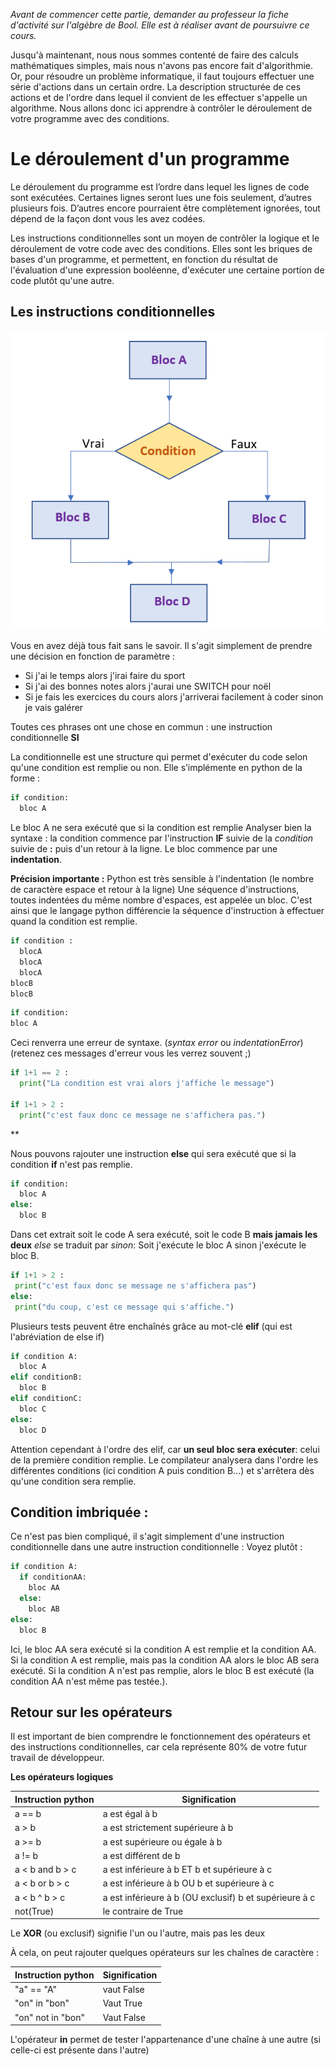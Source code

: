*Avant de commencer cette partie, demander au professeur la fiche d'activité sur l'algèbre de Bool. Elle est à réaliser avant de poursuivre ce cours.*


Jusqu'à maintenant, nous nous sommes contenté de faire des calculs mathématiques simples, mais nous n'avons pas encore fait d'algorithmie.
Or, pour résoudre un problème informatique, il faut toujours effectuer une série d'actions dans un certain ordre. La description structurée de ces actions et de l'ordre dans lequel il convient de les effectuer s'appelle un algorithme.
Nous allons donc ici apprendre à contrôler le déroulement de votre programme avec des conditions.

# Le déroulement d'un programme

Le déroulement du programme est l’ordre dans lequel les lignes de code sont exécutées. Certaines lignes seront lues une fois seulement, d’autres plusieurs fois. D’autres encore pourraient être complètement ignorées, tout dépend de la façon dont vous les avez codées.

Les instructions conditionnelles sont un moyen de contrôler la logique et le déroulement de votre code avec des conditions.
Elles sont les briques de bases d'un programme, et permettent, en fonction du résultat de l'évaluation d'une expression booléenne, d'exécuter une certaine portion de code plutôt qu'une autre.

## Les instructions conditionnelles

![instruction](../../img/bloc_condition.png)

Vous en avez déjà tous fait sans le savoir. Il s'agit simplement de prendre une décision en fonction de paramètre :
- Si j'ai le temps alors j'irai faire du sport
- Si j'ai des bonnes notes alors j'aurai une SWITCH pour noël
- Si je fais les exercices du cours alors j'arriverai facilement à coder sinon je vais galérer

Toutes ces phrases ont une chose en commun : une instruction conditionnelle **SI**

La conditionnelle est une structure qui permet d'exécuter du code selon qu'une condition est remplie ou non.
Elle s’implémente en python de la forme :


```python
if condition:
  bloc A
```
Le bloc A ne sera exécuté que si la condition est remplie
Analyser bien la syntaxe : la condition commence par l'instruction **IF** suivie de la _condition_ suivie de **:** puis d'un retour à la ligne.
Le bloc commence par une **indentation**.


**Précision importante :**
Python est très sensible à l'indentation (le nombre de caractère espace et retour à la ligne)
Une séquence d'instructions, toutes indentées du même nombre d'espaces, est appelée un bloc. C'est ainsi que le langage python différencie la séquence d'instruction à effectuer quand la condition est remplie.

```python
if condition :
  blocA
  blocA
  blocA
blocB
blocB

```

```python
if condition:
bloc A
```
Ceci renverra une erreur de syntaxe. (_syntax error_ ou _indentationError_) (retenez ces messages d'erreur vous les verrez souvent ;)



```python runnable
if 1+1 == 2 :
  print("La condition est vrai alors j'affiche le message")

if 1+1 > 2 :
  print("c'est faux donc ce message ne s'affichera pas.")
```

**

Nous pouvons rajouter une instruction **else** qui sera exécuté que si la condition **if** n'est pas remplie.

```python
if condition:
  bloc A
else:
  bloc B
```
Dans cet extrait soit le code A sera exécuté, soit le code B **mais jamais les deux**
_else_ se traduit par _sinon_:
Soit j'exécute le bloc A sinon j'exécute le bloc B.

```python runnable
if 1+1 > 2 :
 print("c'est faux donc se message ne s'affichera pas")
else:
 print("du coup, c'est ce message qui s'affiche.")
```

Plusieurs tests peuvent être enchaînés grâce au mot-clé **elif** (qui est l'abréviation de else if)

```python
if condition A:
  bloc A
elif conditionB:
  bloc B
elif conditionC:
  bloc C
else:
  bloc D
```

Attention cependant à l'ordre des elif, car **un seul bloc sera exécuter**: celui de la première condition remplie.
Le compilateur analysera dans l'ordre les différentes conditions (ici condition A puis condition B...) et s'arrêtera dès qu'une condition sera remplie.

## Condition imbriquée :
Ce n'est pas bien compliqué, il s'agit simplement d'une instruction conditionnelle dans une autre instruction conditionnelle :
Voyez plutôt :
```python
if condition A:
  if conditionAA:
    bloc AA
  else:
    bloc AB
else:
  bloc B
```

Ici, le bloc AA sera exécuté si la condition A est remplie et la condition AA.
Si la condition A est remplie, mais pas la condition AA alors le bloc AB sera exécuté.
Si la condition A n'est pas remplie, alors le bloc B est exécuté (la condition AA n'est même pas testée.).



## Retour sur les opérateurs
Il est important de bien comprendre le fonctionnement des opérateurs et des instructions conditionnelles, car cela représente 80% de votre futur travail de développeur.

**Les opérateurs logiques**

| Instruction python | Signification |
| ------ | ----------- |
| a == b | a est égal à b |
| a > b | a est strictement supérieure à b |
| a >= b | a est supérieure ou égale à b |
| a != b | a est différent de b |
| a < b and b > c| a est inférieure à b ET b et supérieure à c |
| a < b or b > c| a est inférieure à b OU b et supérieure à c |
| a < b ^ b > c| a est inférieure à b (OU exclusif) b et supérieure à c |
| not(True) | le contraire de True |

Le **XOR** (ou exclusif) signifie l'un ou l'autre, mais pas les deux

À cela, on peut rajouter quelques opérateurs sur les chaînes de caractère :

| Instruction python | Signification |
| ------ | ----------- |
| "a" == "A" | vaut False |
| "on" in "bon" | Vaut True |
| "on" not in "bon" | Vaut False |


L'opérateur **in** permet de tester l'appartenance d'une chaîne à une autre (si celle-ci est présente dans l'autre)
